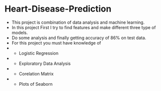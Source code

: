 # Heart-Disease-Prediction

* This project is combination of data analysis and machine learning. 
* In this project First I try to find features and make different three type of models. 
* Do some analysis and finally getting accuracy of 86% on test data.
* For this project you must have knowledge of 
* * Logistic Regression
* * Exploratory Data Analysis
* * Corelation Matrix
* * Plots of Seaborn
